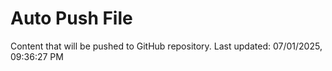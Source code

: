 # Auto Push File

Content that will be pushed to GitHub repository.
Last updated: 07/01/2025, 09:36:27 PM